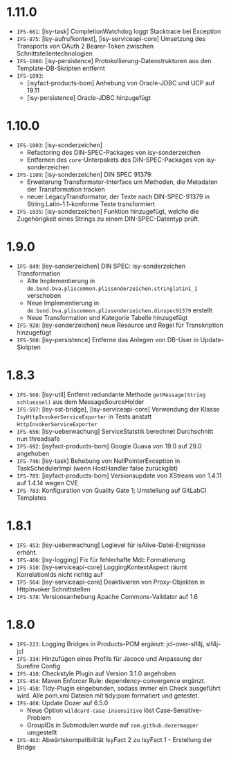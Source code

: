 # 1.11.0
- `IFS-661`: [isy-task] CompletionWatchdog loggt Stacktrace bei Exception
- `IFS-875`: [isy-aufrufkontext], [isy-serviceapi-core] Umsetzung des Transports von OAuth 2 Bearer-Token zwischen Schnittstellentechnologien
- `IFS-1066`: [isy-persistence] Protokollierung-Datenstrukturen aus den Template-DB-Skripten entfernt
- `IFS-1093`:
    * [isyfact-products-bom] Anhebung von Oracle-JDBC und UCP auf 19.11
    * [isy-persistence] Oracle-JDBC hinzugefügt

# 1.10.0
- `IFS-1003`: [isy-sonderzeichen]
  + Refactoring des DIN-SPEC-Packages von isy-sonderzeichen
  + Entfernen des `core`-Unterpakets des DIN-SPEC-Packages von isy-sonderzeichen
- `IFS-1109`: [isy-sonderzeichen] DIN SPEC 91379:
  * Erweiterung Transformator-Interface um Methoden, die Metadaten der Transformation tracken
  * neuer LegacyTransformator, der Texte nach DIN-SPEC-91379 in String.Latin-1.1-konforme Texte transformiert
- `IFS-1035`: [isy-sonderzeichen] Funktion hinzugefügt, welche die Zugehörigkeit eines Strings zu einem DIN-SPEC-Datentyp prüft.

# 1.9.0
- `IFS-849`: [isy-sonderzeichen] DIN SPEC: isy-sonderzeichen Transformation
    + Alte Implementierung in `de.bund.bva.pliscommon.plissonderzeichen.stringlatin1_1` verschoben
    + Neue Implementierung in `de.bund.bva.pliscommon.plissonderzeichen.dinspec91379` erstellt
    + Neue Transformation und Kategorie Tabelle hinzugefügt
- `IFS-928`: [isy-sonderzeichen] neue Resource und Regel für Transkription hinzugefügt
- `IFS-560`: [isy-persistence] Entferne das Anlegen von DB-User in Update-Skripten

# 1.8.3
- `IFS-568`: [isy-util] Entfernt redundante Methode `getMessage(String schluessel)` aus dem MessageSourceHolder
- `IFS-597`: [isy-sst-bridge], [isy-serviceapi-core] Verwendung der Klasse `IsyHttpInvokerServiceExporter` in Tests anstatt `HttpInvokerServiceExporter`
- `IFS-656`: [isy-ueberwachung] ServiceStatstik berechnet Durchschnitt nun threadsafe
- `IFS-692`: [isyfact-products-bom] Google Guava von 19.0 auf 29.0 angehoben
- `IFS-746`: [isy-task] Behebung von NullPointerException in TaskSchedulerImpl (wenn HostHandler false zurückgibt)
- `IFS-785`: [isyfact-products-bom] Versionsupdate von XStream von 1.4.11 auf 1.4.14 wegen CVE
- `IFS-783`: Konfiguration von Quality Gate 1; Umstellung auf GitLabCI Templates

# 1.8.1
- `IFS-453`: [isy-ueberwachung] Loglevel für isAlive-Datei-Ereignisse erhöht.
- `IFS-466`: [isy-logging] Fix für fehlerhafte Mdc Formatierung
- `IFS-510`: [isy-serviceapi-core] LoggingKontextAspect räumt KorrelationIds nicht richtig auf
- `IFS-564`: [isy-serviceapi-core] Deaktivieren von Proxy-Objekten in HttpInvoker Schnittstellen
- `IFS-578`: Versionsanhebung Apache Commons-Validator auf 1.6

# 1.8.0
- `IFS-223`: Logging Bridges in Products-POM ergänzt: jcl-over-slf4j, slf4j-jcl
- `IFS-334`: Hinzufügen eines Profils für Jacoco und Anpassung der Surefire Config
- `IFS-410`: Checkstyle Plugin auf Version 3.1.0 angehoben
- `IFS-454`: Maven Enforcer Rule: dependency-convergence ergänzt.
- `IFS-458`: Tidy-Plugin eingebunden, sodass immer ein Check ausgeführt wird. Alle pom.xml Dateien mit tidy:pom formatiert und getestet.
- `IFS-468`: Update Dozer auf 6.5.0
    *  Neue Option `wildcard-case-insensitive` löst Case-Sensitive-Problem
    *  GroupIDs in Submodulen wurde auf `com.github.dozermapper` umgestellt
- `IFS-463`: Abwärtskompatibilität IsyFact 2 zu IsyFact 1 - Erstellung der Bridge
